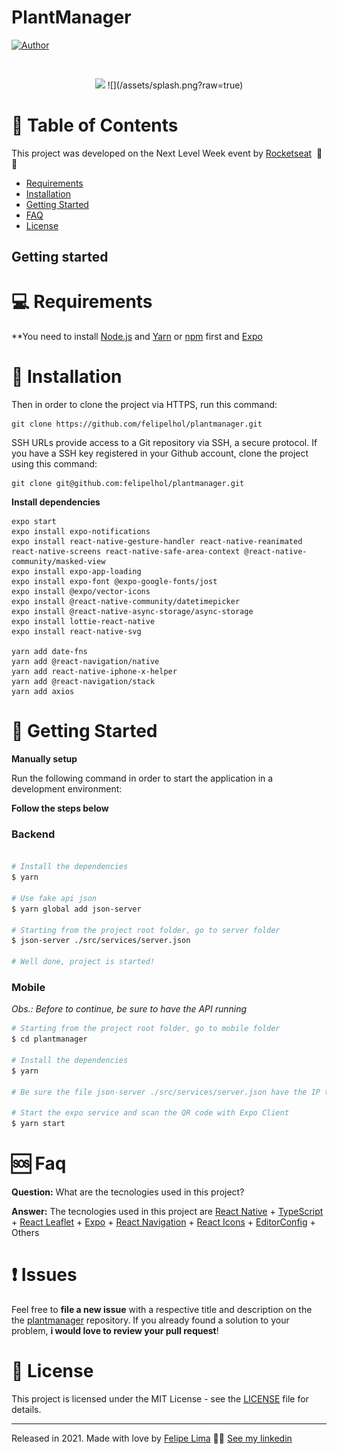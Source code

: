 #  PlantManager

[![Author](https://img.shields.io/badge/author-Felipe%20Lima-red)](https://github.com/felipelhol)

<br />

<p align="center">
<img src="/src/assets/plantmanager-preview.png" />
![](/assets/splash.png?raw=true)
</p>

# :pushpin: Table of Contents

This project was developed on the Next Level Week event by [Rocketseat](https://rocketseat.com.br/) &nbsp;🚀💜

- [Requirements](#computer-requirements)
- [Installation](#round_pushpin-installation)
- [Getting Started](#runner-getting-started)
- [FAQ](#sos-faq)
- [License](#closed_book-license)

## Getting started

# :computer: Requirements

\*\*You need to install [Node.js](https://nodejs.org/en/download/) and [Yarn](https://yarnpkg.com/) or [npm](https://www.npmjs.com/) first and [Expo](https://expo.io/)

# :round_pushpin: Installation

Then in order to clone the project via HTTPS, run this command:

```
git clone https://github.com/felipelhol/plantmanager.git
```

SSH URLs provide access to a Git repository via SSH, a secure protocol. If you have a SSH key registered in your Github account, clone the project using this command:

```
git clone git@github.com:felipelhol/plantmanager.git
```

**Install dependencies**

```
expo start
expo install expo-notifications
expo install react-native-gesture-handler react-native-reanimated react-native-screens react-native-safe-area-context @react-native-community/masked-view
expo install expo-app-loading
expo install expo-font @expo-google-fonts/jost
expo install @expo/vector-icons
expo install @react-native-community/datetimepicker
expo install @react-native-async-storage/async-storage
expo install lottie-react-native
expo install react-native-svg

yarn add date-fns
yarn add @react-navigation/native
yarn add react-native-iphone-x-helper
yarn add @react-navigation/stack
yarn add axios
```

# :runner: Getting Started

**Manually setup**

Run the following command in order to start the application in a development environment:

**Follow the steps below**

### Backend

```bash

# Install the dependencies
$ yarn

# Use fake api json
$ yarn global add json-server

# Starting from the project root folder, go to server folder
$ json-server ./src/services/server.json

# Well done, project is started!
```

### Mobile

_Obs.: Before to continue, be sure to have the API running_

```bash
# Starting from the project root folder, go to mobile folder
$ cd plantmanager

# Install the dependencies
$ yarn

# Be sure the file json-server ./src/services/server.json have the IP to your fake API

# Start the expo service and scan the QR code with Expo Client
$ yarn start
```

# :sos: Faq

**Question:** What are the tecnologies used in this project?

**Answer:** The tecnologies used in this project are [React Native](https://reactnative.dev/) + [TypeScript](https://www.typescriptlang.org/) + [React Leaflet](https://react-leaflet.js.org/) + [Expo](https://expo.io/) + [React Navigation](https://reactnavigation.org/) + [React Icons](https://react-icons.netlify.com/#/) + [EditorConfig](https://editorconfig.org/) + Others

##

# :exclamation: Issues

Feel free to **file a new issue** with a respective title and description on the the [plantmanager](https://github.com/felipelhol/.../issues) repository. If you already found a solution to your problem, **i would love to review your pull request**!

# :closed_book: License

This project is licensed under the MIT License - see the [LICENSE](LICENSE) file for details.

---

Released in 2021.
Made with love by [Felipe Lima](https://github.com/felipelhol) 👏🚀
[See my linkedin](https://www.linkedin.com/in/felipe-holanda-198224128/)
